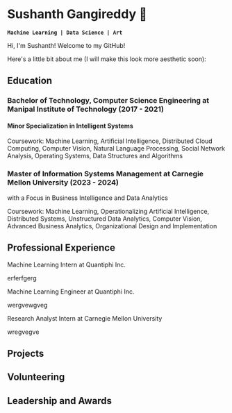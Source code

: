 # Sushanth Gangireddy 🐠 

**` Machine Learning | Data Science | Art `**

Hi, I'm Sushanth! Welcome to my GitHub!

Here's a little bit about me (I will make this look more aesthetic soon):

## Education

### Bachelor of Technology, Computer Science Engineering at Manipal Institute of Technology (2017 - 2021)

#### Minor Specialization in Intelligent Systems 

Coursework: Machine Learning, Artificial Intelligence, Distributed Cloud Computing, Computer Vision, Natural Language Processing, Social Network Analysis, Operating Systems, Data Structures and Algorithms

### Master of Information Systems Management at Carnegie Mellon University (2023 - 2024)

with a Focus in Business Intelligence and Data Analytics

Coursework: Machine Learning, Operationalizing Artificial Intelligence, Distributed Systems, Unstructured Data Analytics, Computer Vision, Advanced Business Analytics, Organizational Design and Implementation

## Professional Experience

Machine Learning Intern at Quantiphi Inc.

erferfgerg

Machine Learning Engineer at Quantiphi Inc. 

wergvewgveg

Research Analyst Intern at Carnegie Mellon University

wregvegve

## Projects 


## Volunteering


## Leadership and Awards



<!---
sushanth128/sushanth128 is a ✨ special ✨ repository because its `README.md` (this file) appears on your GitHub profile.
You can click the Preview link to take a look at your changes.
--->
